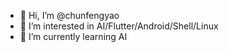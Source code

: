 - 👋 Hi, I’m @chunfengyao
- 👀 I’m interested in AI/Flutter/Android/Shell/Linux
- 🌱 I’m currently learning AI


